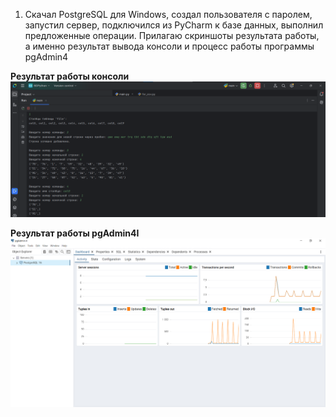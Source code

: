 1) Скачал PostgreSQL для Windows, создал пользователя с паролем, запустил сервер, подключился из PyCharm к базе данных, выполнил предложенные операции. Прилагаю скриншоты результата работы, а именно результат вывода консоли и процесс работы программы pgAdmin4

**Результат работы консоли**
![Иллюстрация к проекту](https://github.com/SorryForDeath/PythonITMO/raw/main/BD/console.png)

**Результат работы pgAdmin4I**
![Иллюстрация к проекту](https://github.com/SorryForDeath/PythonITMO/raw/main/BD/pgAdmin.png)
